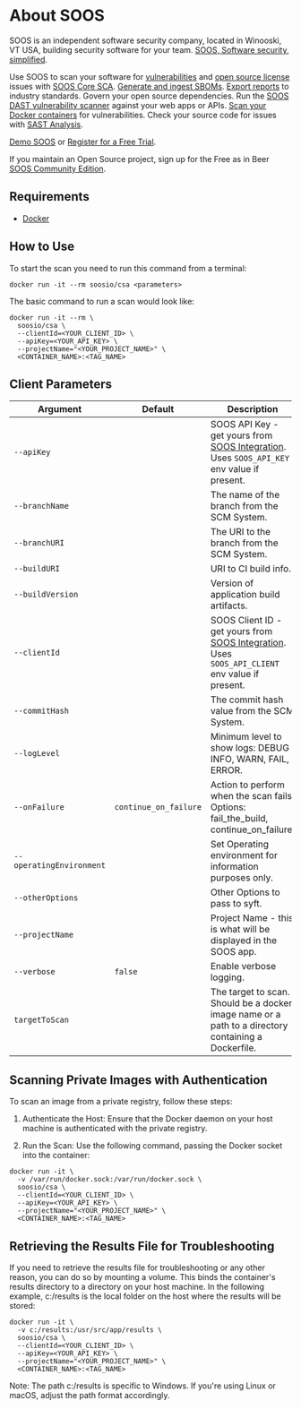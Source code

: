 # About SOOS

SOOS is an independent software security company, located in Winooski, VT USA, building security software for your team. [SOOS, Software security, simplified](https://soos.io).

Use SOOS to scan your software for [vulnerabilities](https://app.soos.io/research/vulnerabilities) and [open source license](https://app.soos.io/research/licenses) issues with [SOOS Core SCA](https://soos.io/products/sca). [Generate and ingest SBOMs](https://soos.io/products/sbom-manager). [Export reports](https://kb.soos.io/help/soos-reports-for-export) to industry standards. Govern your open source dependencies. Run the [SOOS DAST vulnerability scanner](https://soos.io/products/dast) against your web apps or APIs. [Scan your Docker containers](https://soos.io/products/containers) for vulnerabilities. Check your source code for issues with [SAST Analysis](https://soos.io/products/sast).

[Demo SOOS](https://app.soos.io/demo) or [Register for a Free Trial](https://app.soos.io/register).

If you maintain an Open Source project, sign up for the Free as in Beer [SOOS Community Edition](https://soos.io/products/community-edition).

## Requirements
- [Docker](https://www.docker.com/get-started)

## How to Use
To start the scan you need to run this command from a terminal:
``` shell
docker run -it --rm soosio/csa <parameters>
```

The basic command to run a scan would look like:
```
docker run -it --rm \
  soosio/csa \
  --clientId=<YOUR_CLIENT_ID> \
  --apiKey=<YOUR_API_KEY> \
  --projectName="<YOUR_PROJECT_NAME>" \
  <CONTAINER_NAME>:<TAG_NAME>
```

## Client Parameters

| Argument | Default | Description |
| --- | --- | --- |
| `--apiKey` |  | SOOS API Key - get yours from [SOOS Integration](https://app.soos.io/integrate/containers). Uses `SOOS_API_KEY` env value if present. |
| `--branchName` |  | The name of the branch from the SCM System. |
| `--branchURI` |  | The URI to the branch from the SCM System. |
| `--buildURI` |  | URI to CI build info. |
| `--buildVersion` |  | Version of application build artifacts. |
| `--clientId` |  | SOOS Client ID - get yours from [SOOS Integration](https://app.soos.io/integrate/containers). Uses `SOOS_API_CLIENT` env value if present. |
| `--commitHash` |  | The commit hash value from the SCM System. |
| `--logLevel` |  | Minimum level to show logs: DEBUG INFO, WARN, FAIL, ERROR. |
| `--onFailure` | `continue_on_failure` | Action to perform when the scan fails. Options: fail_the_build, continue_on_failure. |
| `--operatingEnvironment` |  | Set Operating environment for information purposes only. |
| `--otherOptions` |  | Other Options to pass to syft. |
| `--projectName` |  | Project Name - this is what will be displayed in the SOOS app. |
| `--verbose` | `false` | Enable verbose logging. |
| `targetToScan` |  | The target to scan. Should be a docker image name or a path to a directory containing a Dockerfile. |

## Scanning Private Images with Authentication
To scan an image from a private registry, follow these steps:

1. Authenticate the Host: Ensure that the Docker daemon on your host machine is authenticated with the private registry.

2. Run the Scan: Use the following command, passing the Docker socket into the container:
```
docker run -it \
  -v /var/run/docker.sock:/var/run/docker.sock \
  soosio/csa \
  --clientId=<YOUR_CLIENT_ID> \
  --apiKey=<YOUR_API_KEY> \
  --projectName="<YOUR_PROJECT_NAME>" \
  <CONTAINER_NAME>:<TAG_NAME>
```
## Retrieving the Results File for Troubleshooting
If you need to retrieve the results file for troubleshooting or any other reason, you can do so by mounting a volume. This binds the container's results directory to a directory on your host machine.
In the following example, c:/results is the local folder on the host where the results will be stored:
```
docker run -it \
  -v c:/results:/usr/src/app/results \
  soosio/csa \
  --clientId=<YOUR_CLIENT_ID> \
  --apiKey=<YOUR_API_KEY> \
  --projectName="<YOUR_PROJECT_NAME>" \
  <CONTAINER_NAME>:<TAG_NAME>
```

Note: The path c:/results is specific to Windows. If you're using Linux or macOS, adjust the path format accordingly.
